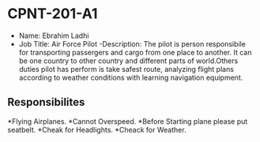 # CPNT-201-A1

- Name: Ebrahim Ladhi
- Job Title: Air Force Pilot
-Description: The pilot is person responsibile for transporting passergers and cargo from one place to another. It can be one country to other country and different parts of world.Others duties pilot has perform is take safest route, analyzing flight plans according to weather conditions with learning navigation equipment.

## Responsibilites

*Flying Airplanes.
   *Cannot Overspeed.
     *Before Starting plane please put seatbelt.
  *Cheak for Headlights.
*Cheack for Weather.
